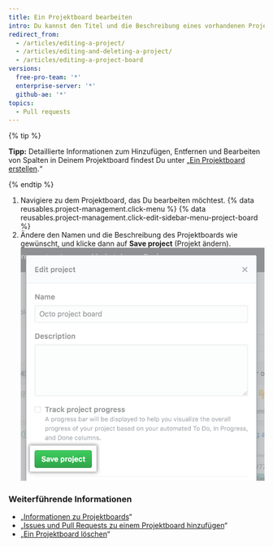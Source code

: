 ```yaml
---
title: Ein Projektboard bearbeiten
intro: Du kannst den Titel und die Beschreibung eines vorhandenen Projektboards bearbeiten.
redirect_from:
  - /articles/editing-a-project/
  - /articles/editing-and-deleting-a-project/
  - /articles/editing-a-project-board
versions:
  free-pro-team: '*'
  enterprise-server: '*'
  github-ae: '*'
topics:
  - Pull requests
---
```


{% tip %}

**Tipp:** Detaillierte Informationen zum Hinzufügen, Entfernen und Bearbeiten von Spalten in Deinem Projektboard findest Du unter „[Ein Projektboard erstellen](/articles/creating-a-project-board).“

{% endtip %}

1. Navigiere zu dem Projektboard, das Du bearbeiten möchtest.
{% data reusables.project-management.click-menu %}
{% data reusables.project-management.click-edit-sidebar-menu-project-board %}
4. Ändere den Namen und die Beschreibung des Projektboards wie gewünscht, und klicke dann auf **Save project** (Projekt ändern). ![Feld mit dem Namen und der Beschreibung des Projektboards und Schaltfläche „Save project“ (Projekt speichern)](/assets/images/help/projects/edit-project-board-save-button.png)

### Weiterführende Informationen

- „[Informationen zu Projektboards](/articles/about-project-boards)“
- „[Issues und Pull Requests zu einem Projektboard hinzufügen](/articles/adding-issues-and-pull-requests-to-a-project-board)“
- „[Ein Projektboard löschen](/articles/deleting-a-project-board)“

